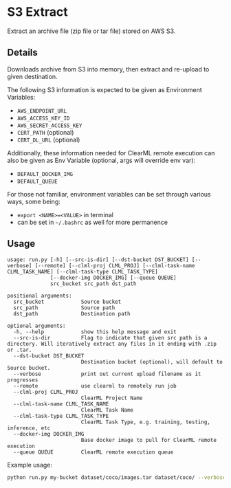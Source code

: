 # S3 Extract

Extract an archive file (zip file or tar file) stored on AWS S3. 

## Details

Downloads archive from S3 into memory, then extract and re-upload to given destination. 

The following S3 information is expected to be given as Environment Variables:

- `AWS_ENDPOINT_URL`
- `AWS_ACCESS_KEY_ID`
- `AWS_SECRET_ACCESS_KEY`
- `CERT_PATH` (optional)
- `CERT_DL_URL` (optional)

Additionally, these information needed for ClearML remote execution can also be given as Env Variable (optional, args will override env var):
- `DEFAULT_DOCKER_IMG`
- `DEFAULT_QUEUE`

For those not familiar, environment variables can be set through various ways, some being: 
- `export <NAME>=<VALUE>` in terminal
- can be set in `~/.bashrc` as well for more permanence

## Usage

```
usage: run.py [-h] [--src-is-dir] [--dst-bucket DST_BUCKET] [--verbose] [--remote] [--clml-proj CLML_PROJ] [--clml-task-name CLML_TASK_NAME] [--clml-task-type CLML_TASK_TYPE]
              [--docker-img DOCKER_IMG] [--queue QUEUE]
              src_bucket src_path dst_path

positional arguments:
  src_bucket            Source bucket
  src_path              Source path
  dst_path              Destination path

optional arguments:
  -h, --help            show this help message and exit
  --src-is-dir          Flag to indicate that given src path is a directory. Will iteratively extract any files in it ending with .zip or .tar.
  --dst-bucket DST_BUCKET
                        Destination bucket (optional), will default to Source bucket.
  --verbose             print out current upload filename as it progresses
  --remote              use clearml to remotely run job
  --clml-proj CLML_PROJ
                        ClearML Project Name
  --clml-task-name CLML_TASK_NAME
                        ClearML Task Name
  --clml-task-type CLML_TASK_TYPE
                        ClearML Task Type, e.g. training, testing, inference, etc
  --docker-img DOCKER_IMG
                        Base docker image to pull for ClearML remote execution
  --queue QUEUE         ClearML remote execution queue
```

Example usage:

```bash
python run.py my-bucket dataset/coco/images.tar dataset/coco/ --verbose --remote --clml-proj coco --clml-task-name coco_extraction --docker-img nvidia/cuda:11.4.2-devel-ubuntu20.04 --queue 1xGPU
```
